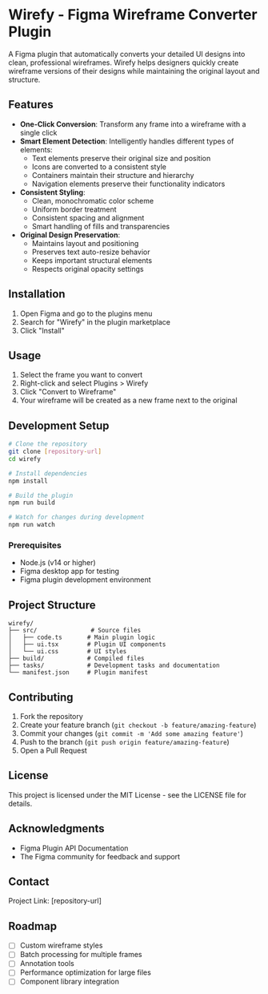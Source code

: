 # Wirefy - Figma Wireframe Converter Plugin

A Figma plugin that automatically converts your detailed UI designs into clean, professional wireframes. Wirefy helps designers quickly create wireframe versions of their designs while maintaining the original layout and structure.

## Features

- **One-Click Conversion**: Transform any frame into a wireframe with a single click
- **Smart Element Detection**: Intelligently handles different types of elements:
  - Text elements preserve their original size and position
  - Icons are converted to a consistent style
  - Containers maintain their structure and hierarchy
  - Navigation elements preserve their functionality indicators
- **Consistent Styling**:
  - Clean, monochromatic color scheme
  - Uniform border treatment
  - Consistent spacing and alignment
  - Smart handling of fills and transparencies
- **Original Design Preservation**:
  - Maintains layout and positioning
  - Preserves text auto-resize behavior
  - Keeps important structural elements
  - Respects original opacity settings

## Installation

1. Open Figma and go to the plugins menu
2. Search for "Wirefy" in the plugin marketplace
3. Click "Install"

## Usage

1. Select the frame you want to convert
2. Right-click and select Plugins > Wirefy
3. Click "Convert to Wireframe"
4. Your wireframe will be created as a new frame next to the original

## Development Setup

```bash
# Clone the repository
git clone [repository-url]
cd wirefy

# Install dependencies
npm install

# Build the plugin
npm run build

# Watch for changes during development
npm run watch
```

### Prerequisites

- Node.js (v14 or higher)
- Figma desktop app for testing
- Figma plugin development environment

## Project Structure

```
wirefy/
├── src/               # Source files
│   ├── code.ts       # Main plugin logic
│   ├── ui.tsx        # Plugin UI components
│   └── ui.css        # UI styles
├── build/            # Compiled files
├── tasks/            # Development tasks and documentation
└── manifest.json     # Plugin manifest
```

## Contributing

1. Fork the repository
2. Create your feature branch (`git checkout -b feature/amazing-feature`)
3. Commit your changes (`git commit -m 'Add some amazing feature'`)
4. Push to the branch (`git push origin feature/amazing-feature`)
5. Open a Pull Request

## License

This project is licensed under the MIT License - see the LICENSE file for details.

## Acknowledgments

- Figma Plugin API Documentation
- The Figma community for feedback and support

## Contact

Project Link: [repository-url]

## Roadmap

- [ ] Custom wireframe styles
- [ ] Batch processing for multiple frames
- [ ] Annotation tools
- [ ] Performance optimization for large files
- [ ] Component library integration